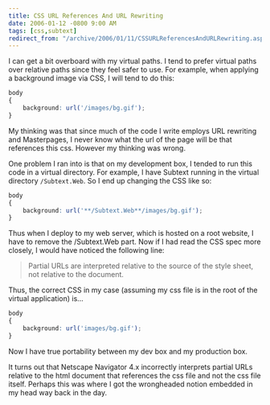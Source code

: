 ```yaml
---
title: CSS URL References And URL Rewriting
date: 2006-01-12 -0800 9:00 AM
tags: [css,subtext]
redirect_from: "/archive/2006/01/11/CSSURLReferencesAndURLRewriting.aspx/"
---
```


I can get a bit overboard with my virtual paths. I tend to prefer
virtual paths over relative paths since they feel safer to use. For
example, when applying a background image via CSS, I will tend to do
this:

```css
body
{
    background: url('/images/bg.gif');
}
```

My thinking was that since much of the code I write employs URL
rewriting and Masterpages, I never know what the url of the page will be
that references this css. However my thinking was wrong.

One problem I ran into is that on my development box, I tended to run
this code in a virtual directory. For example, I have Subtext running in
the virtual directory `/Subtext.Web`. So I end up changing the CSS like
so:

```css
body
{
    background: url('**/Subtext.Web**/images/bg.gif');
}
```

Thus when I deploy to my web server, which is hosted on a root website,
I have to remove the /Subtext.Web part. Now if I had read the CSS spec
more closely, I would have noticed the following line:

> Partial URLs are interpreted relative to the source of the style
> sheet, not relative to the document.

Thus, the correct CSS in my case (assuming my css file is in the root of
the virtual application) is...

```css
body
{
    background: url('images/bg.gif');
}
```

Now I have true portability between my dev box and my production box.

It turns out that Netscape Navigator 4.x incorrectly interprets partial
URLs relative to the html document that references the css file and not
the css file itself. Perhaps this was where I got the wrongheaded notion
embedded in my head way back in the day.

